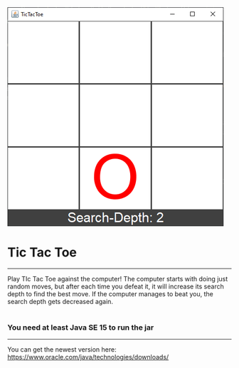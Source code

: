 <img src="readme/tictactoeanimation.gif">

# Tic Tac Toe

------------------

Play TIc Tac Toe against the computer! The computer starts with doing just random moves, but after each time you defeat it, it will increase its search depth to find the best move. If the computer manages to beat you, the search depth gets decreased again.
<br>
<br>

### You need at least Java SE 15 to run the jar

------------------

You can get the newest version here: https://www.oracle.com/java/technologies/downloads/